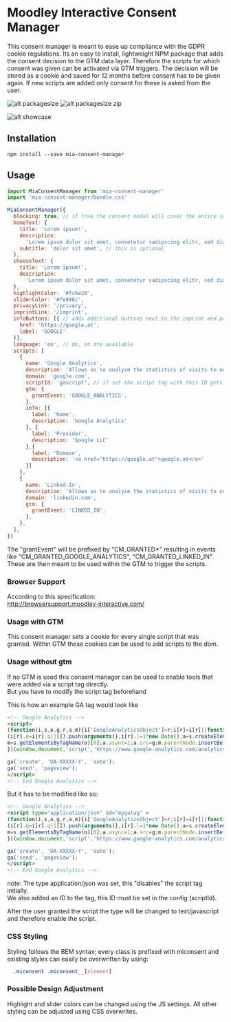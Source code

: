 # Moodley Interactive Consent Manager

This consent manager is meant to ease up compliance with the GDPR cookie regulations. Its an easy to install, lightweight NPM package that adds the consent decision to the GTM data layer. Therefore the scripts for which consent was given can be activated via GTM triggers.
The decision will be stored as a cookie and saved for 12 months before consent has to be given again. If new scripts are added only consent for these is asked from the user.

![alt packagesize](https://badgen.net/bundlephobia/min/mia-consent-manager 'package size')
![alt packagesize zip](https://badgen.net/bundlephobia/minzip/mia-consent-manager 'package size zip')

![alt showcase](https://valschr.github.io/mia-consent-manager/mia_consent_manager_showcase.gif 'showcase')

## Installation

`npm install --save mia-consent-manager`

## Usage

```javascript
import MiaConsentManager from 'mia-consent-manager'
import 'mia-consent-manager/bundle.css'

MiaConsentManager({
  blocking: true, // if true the consent modal will cover the entire screen, if false it will be in the left bottom corner
  homeText: {
    title: 'Lorem ipsum!',
    description:
      'Lorem ipsum dolor sit amet, consetetur sadipscing elitr, sed diam nonumy eirmod tempor invidunt ut labore et dolore magna aliquyam erat, sed diam voluptua.',
    subtitle: 'dolor sit amet', // this is optional
  },
  chooseText: {
    title: 'Lorem ipsum!',
    description:
      'Lorem ipsum dolor sit amet, consetetur sadipscing elitr, sed diam nonumy eirmod tempor invidunt ut labore et dolore magna aliquyam erat, sed diam voluptua.',
  },
  highlightColor: '#fc6e20',
  sliderColor: '#fe886c',
  privacyLink: '/privacy',
  imprintLink: '/imprint',
  infoButtons: [{ // adds additional buttons next to the imprint and privacy links
    href: 'https://google.at',
    label: 'GOOGLE'
  }],
  language: 'en', // de, en are available
  scripts: [
    {
      name: 'Google Analytics',
      description: 'Allows us to analyze the statistics of visits to our site',
      domain: 'google.com',
      scriptId: 'gascript', // if set the script tag with this ID gets enabled. This can be used if GTM is not used to toggle scripts
      gtm: {
        grantEvent: 'GOOGLE_ANALYTICS',
      },
      info: [{
        label: 'Name',
        description: 'Google Analytics'
      }, {
        label: 'Provider',
        description: 'Google LLC'
      },{
        label: 'Domain',
        description: '<a href="https://google.at">google.at</a>'
      }]
    },
    {
      name: 'Linked-In',
      description: 'Allows us to analyze the statistics of visits to our site',
      domain: 'linkedin.com',
      gtm: {
        grantEvent: 'LINKED_IN',
      },
    },
  ],
})
```

The "grantEvent" will be prefixed by "CM_GRANTED\*" resulting in events like "CM_GRANTED_GOOGLE_ANALYTICS", "CM_GRANTED_LINKED_IN".
These are then meant to be used within the GTM to trigger the scripts.

### Browser Support 

According to this specification:  
http://browsersupport.moodley-interactive.com/

### Usage with GTM

This consent manager sets a cookie for every single script that was granted. Within GTM these cookies can be used to add scripts to the dom.

### Usage without gtm

If no GTM is used this consent manager can be used to enable tools that were added via a script tag directly.  
But you have to modify the script tag beforehand  

This is how an example GA tag would look like 
```html
<!-- Google Analytics -->
<script>
(function(i,s,o,g,r,a,m){i['GoogleAnalyticsObject']=r;i[r]=i[r]||function(){
(i[r].q=i[r].q||[]).push(arguments)},i[r].l=1*new Date();a=s.createElement(o),
m=s.getElementsByTagName(o)[0];a.async=1;a.src=g;m.parentNode.insertBefore(a,m)
})(window,document,'script','https://www.google-analytics.com/analytics.js','ga');

ga('create', 'UA-XXXXX-Y', 'auto');
ga('send', 'pageview');
</script>
<!-- End Google Analytics -->

```

But it has to be modified like so:
```html
<!-- Google Analytics -->
<script type="application/json" id="mygatag" >
(function(i,s,o,g,r,a,m){i['GoogleAnalyticsObject']=r;i[r]=i[r]||function(){
(i[r].q=i[r].q||[]).push(arguments)},i[r].l=1*new Date();a=s.createElement(o),
m=s.getElementsByTagName(o)[0];a.async=1;a.src=g;m.parentNode.insertBefore(a,m)
})(window,document,'script','https://www.google-analytics.com/analytics.js','ga');

ga('create', 'UA-XXXXX-Y', 'auto');
ga('send', 'pageview');
</script>
<!-- End Google Analytics -->
```
note: The type application/json was set, this "disables" the script tag initially.   
We also added an ID to the tag, this ID must be set in the config (scriptId). 

After the user granted the script the type will be changed to text/javascript and therefore enable the script.

### CSS Styling

Styling follows the BEM syntax; every class is prefixed with miconsent and existing styles can easily be overwritten by using:
```css
  .miconsent .miconsent__[element] 
```

### Possible Design Adjustment

Highlight and slider colors can be changed using the JS settings. All other styling can be adjusted using CSS overwrites. 